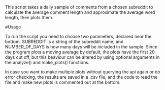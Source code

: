 This script takes a daily sample of comments from a chosen subreddit to calculate the average comment length and approximate the average word length, then plots them.


#Usage

To run the script you need to choose two parameters, declared near the bottom. SUBREDDIT is a string of the subreddit name, and NUMBER_OF_DAYS is how many days will be included in the sample. Since the program plots a moving average by default, the plots have the first 20 days cut off, but this beaviour can be altered by using optional arguments in the analyze() and make_plots() functions.

In case you want to make multiple plots without querying the api again or do error checking, the results are saved in a .csv file, and the code to read the file and make new plots is commented out at the bottom. 
